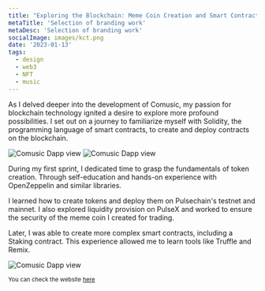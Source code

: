 ```yaml
---
title: "Exploring the Blockchain: Meme Coin Creation and Smart Contract Staking on Pulsechain"
metaTitle: 'Selection of branding work'
metaDesc: 'Selection of branding work'
socialImage: images/kct.png
date: '2023-01-13'
tags:
  - design
  - web3
  - NFT
  - music
---
```


<base target="_blank">

As I delved deeper into the development of Comusic, my passion for blockchain technology ignited a desire to explore more profound possibilities. I set out on a journey to familiarize myself with Solidity, the programming language of smart contracts, to create and deploy contracts on the blockchain.

![Comusic Dapp view](/images/ui/kct/stake.png)
![Comusic Dapp view](/images/ui/kct/layout.png)


During my first sprint, I dedicated time to grasp the fundamentals of token creation. Through self-education and hands-on experience with OpenZeppelin and similar libraries.

I learned how to create tokens and deploy them on Pulsechain's testnet and mainnet. I also explored liquidity provision on PulseX and worked to ensure the security of the meme coin I created for trading.

Later, I was able to create more complex smart contracts, including a Staking contract. This experience allowed me to learn tools like Truffle and Remix.

![Comusic Dapp view](/images/ui/kct/stake_mobile.png)

<small>You can check the website [here](https://www.keyboardcattoken.com/) </small>



